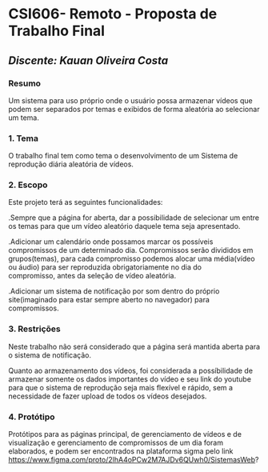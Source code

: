 # **CSI606- Remoto - Proposta de Trabalho Final**

## *Discente: Kauan Oliveira Costa*

### Resumo

  Um sistema para uso próprio onde o usuário possa armazenar vídeos que podem ser separados por temas e exibidos de forma aleatória ao selecionar um tema. 

### 1. Tema

  O trabalho final tem como tema o desenvolvimento de um Sistema de reprodução diária aleatória de vídeos.

### 2. Escopo

  Este projeto terá as seguintes funcionalidades:

  .Sempre que a página for aberta, dar a possibilidade de selecionar um entre os temas para que um vídeo aleatório daquele tema seja apresentado.

  .Adicionar um calendário onde possamos marcar os possíveis compromissos de um determinado dia. Compromissos serão divididos em grupos(temas), para cada compromisso podemos alocar uma média(vídeo ou áudio) para ser reproduzida obrigatoriamente no dia do         
  compromisso, antes da seleção de vídeo aleatória.

  .Adicionar um sistema de notificação por som dentro do próprio site(imaginado para estar sempre aberto no navegador) para compromissos.

### 3. Restrições

  Neste trabalho não será considerado que a página será mantida aberta para o sistema de notificação.

  Quanto ao armazenamento dos vídeos, foi considerada a possíbilidade de armazenar somente os dados importantes do vídeo e seu link do youtube para que o sistema de reprodução seja mais flexível e rápido, sem a necessidade de fazer upload de todos os vídeos 
  desejados.

### 4. Protótipo

  Protótipos para as páginas principal, de gerenciamento de vídeos e de visualização e gerenciamento de compromissos de um dia foram elaborados, e podem ser encontrados na plataforma sigma pelo link https://www.figma.com/proto/2lhA4oPCw2M7AJDv6QUwh0/SistemasWeb?
